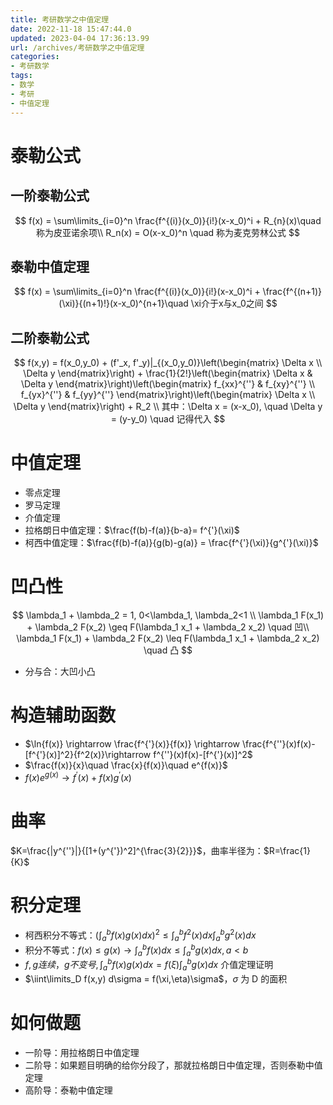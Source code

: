 ```yaml
---
title: 考研数学之中值定理
date: 2022-11-18 15:47:44.0
updated: 2023-04-04 17:36:13.99
url: /archives/考研数学之中值定理
categories: 
- 考研数学
tags: 
- 数学
- 考研
- 中值定理
---
```




# 泰勒公式

## 一阶泰勒公式

$$
f(x) = \sum\limits_{i=0}^n \frac{f^{(i)}(x_0)}{i!}(x-x_0)^i + R_{n}(x)\quad 称为皮亚诺余项\\
R_n(x) = O(x-x_0)^n \quad 称为麦克劳林公式
$$

## 泰勒中值定理

$$
f(x) = \sum\limits_{i=0}^n \frac{f^{(i)}(x_0)}{i!}(x-x_0)^i + \frac{f^{(n+1)}(\xi)}{(n+1)!}(x-x_0)^{n+1}\quad \xi介于x与x_0之间
$$



## 二阶泰勒公式

$$
f(x,y) = f(x_0,y_0) + (f'_x, f'_y)|_{(x_0,y_0)}\left(\begin{matrix} \Delta x  \\ \Delta y  \end{matrix}\right) + \frac{1}{2!}\left(\begin{matrix} \Delta x  & \Delta y  \end{matrix}\right)\left(\begin{matrix} f_{xx}^{''} & f_{xy}^{''} \\ f_{yx}^{''} & f_{yy}^{''} \end{matrix}\right)\left(\begin{matrix} \Delta x  \\ \Delta y  \end{matrix}\right) + R_2 \\
其中：\Delta x = (x-x_0), \quad \Delta y = (y-y_0) \quad 记得代入
$$



# 中值定理

- 零点定理
- 罗马定理
- 介值定理
- 拉格朗日中值定理：$\frac{f(b)-f(a)}{b-a}= f^{'}(\xi)$
- 柯西中值定理：$\frac{f(b)-f(a)}{g(b)-g(a)} = \frac{f^{'}(\xi)}{g^{'}(\xi)}$

# 凹凸性

$$
\lambda_1 + \lambda_2 = 1, 0<\lambda_1, \lambda_2<1 \\
\lambda_1 F(x_1) + \lambda_2 F(x_2) \geq F(\lambda_1 x_1 + \lambda_2 x_2) \quad 凹\\
\lambda_1 F(x_1) + \lambda_2 F(x_2) \leq F(\lambda_1 x_1 + \lambda_2 x_2) \quad 凸
$$

- 分与合：大凹小凸

# 构造辅助函数

- $\ln{f(x)} \rightarrow \frac{f^{'}(x)}{f(x)} \rightarrow \frac{f^{''}(x)f(x)-[f^{'}(x)]^2}{f^2(x)}\rightarrow f^{''}(x)f(x)-[f^{'}(x)]^2$
- $\frac{f(x)}{x}\quad \frac{x}{f(x)}\quad e^{f(x)}$
- $f(x)e^{g(x)}\rightarrow f^{'}(x) + f(x)g^{'}(x)$

# 曲率

$K=\frac{|y^{''}|}{[1+(y^{'})^2]^{\frac{3}{2}}}$，曲率半径为：$R=\frac{1}{K}$

# 积分定理

- 柯西积分不等式：$\left(\int_a^b f(x)g(x)dx\right) ^ 2 \leq \int_a^bf^2(x)dx\int_a^bg^2(x)dx$
- 积分不等式：$f(x)\leq g(x)\rightarrow \int_a^bf(x)dx \leq \int_a^bg(x)dx,a<b$
- $f,g连续，g不变号, \int_a^bf(x)g(x)dx = f(\xi)\int_a^bg(x)dx$ 介值定理证明
- $\iint\limits_D f(x,y) d\sigma = f(\xi,\eta)\sigma$，$\sigma$ 为 D 的面积

# 如何做题

- 一阶导：用拉格朗日中值定理
- 二阶导：如果题目明确的给你分段了，那就拉格朗日中值定理，否则泰勒中值定理
- 高阶导：泰勒中值定理